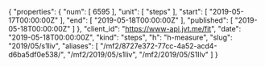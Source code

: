 {
  "properties": {
    "num": [
      6595
    ],
    "unit": [
      "steps"
    ],
    "start": [
      "2019-05-17T00:00:00Z"
    ],
    "end": [
      "2019-05-18T00:00:00Z"
    ],
    "published": [
      "2019-05-18T00:00:00Z"
    ]
  },
  "client_id": "https://www-api.jvt.me/fit",
  "date": "2019-05-18T00:00:00Z",
  "kind": "steps",
  "h": "h-measure",
  "slug": "2019/05/s1liv",
  "aliases": [
    "/mf2/8727e372-77cc-4a52-acd4-d6ba5df0e538/",
    "/mf2/2019/05/s1liv",
    "/mf2/2019/05/S1lIv"
  ]
}
